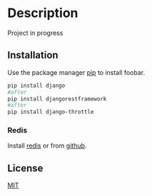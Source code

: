 # Description

Project in progress

## Installation

Use the package manager [pip](https://pip.pypa.io/en/stable/) to install foobar.

```bash
pip install django
#after
pip install djangorestframework
#after
pip install django-throttle
```
### Redis
Install [redis](https://redis.io/download) or from [github](https://github.com/rgl/redis/downloads).

## License
[MIT](https://choosealicense.com/licenses/mit/)
